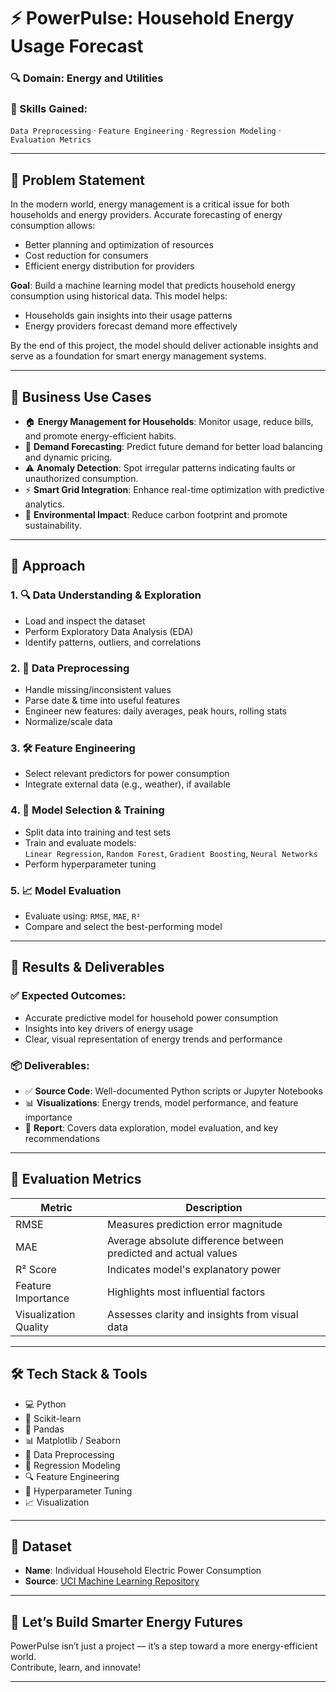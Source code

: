 
# ⚡ PowerPulse: Household Energy Usage Forecast

### 🔍 Domain: Energy and Utilities  
### 🧠 Skills Gained:  
`Data Preprocessing` · `Feature Engineering` · `Regression Modeling` · `Evaluation Metrics`

---

## 📌 Problem Statement

In the modern world, energy management is a critical issue for both households and energy providers. Accurate forecasting of energy consumption allows:

- Better planning and optimization of resources
- Cost reduction for consumers
- Efficient energy distribution for providers

**Goal**: Build a machine learning model that predicts household energy consumption using historical data. This model helps:

- Households gain insights into their usage patterns
- Energy providers forecast demand more effectively

By the end of this project, the model should deliver actionable insights and serve as a foundation for smart energy management systems.

---

## 💼 Business Use Cases

- 🏠 **Energy Management for Households**: Monitor usage, reduce bills, and promote energy-efficient habits.
- 🔌 **Demand Forecasting**: Predict future demand for better load balancing and dynamic pricing.
- ⚠️ **Anomaly Detection**: Spot irregular patterns indicating faults or unauthorized consumption.
- ⚡ **Smart Grid Integration**: Enhance real-time optimization with predictive analytics.
- 🌱 **Environmental Impact**: Reduce carbon footprint and promote sustainability.

---

## 🧭 Approach

### 1. 🔍 Data Understanding & Exploration
- Load and inspect the dataset
- Perform Exploratory Data Analysis (EDA)
- Identify patterns, outliers, and correlations

### 2. 🧹 Data Preprocessing
- Handle missing/inconsistent values
- Parse date & time into useful features
- Engineer new features: daily averages, peak hours, rolling stats
- Normalize/scale data

### 3. 🛠️ Feature Engineering
- Select relevant predictors for power consumption
- Integrate external data (e.g., weather), if available

### 4. 🧪 Model Selection & Training
- Split data into training and test sets
- Train and evaluate models:  
  `Linear Regression`, `Random Forest`, `Gradient Boosting`, `Neural Networks`
- Perform hyperparameter tuning

### 5. 📈 Model Evaluation
- Evaluate using: `RMSE`, `MAE`, `R²`
- Compare and select the best-performing model

---

## 🧾 Results & Deliverables

### ✅ Expected Outcomes:
- Accurate predictive model for household power consumption
- Insights into key drivers of energy usage
- Clear, visual representation of energy trends and performance

### 📦 Deliverables:
- ✅ **Source Code**: Well-documented Python scripts or Jupyter Notebooks
- 📊 **Visualizations**: Energy trends, model performance, and feature importance
- 📝 **Report**: Covers data exploration, model evaluation, and key recommendations

---

## 📏 Evaluation Metrics

| Metric              | Description |
|---------------------|-------------|
| RMSE                | Measures prediction error magnitude |
| MAE                 | Average absolute difference between predicted and actual values |
| R² Score            | Indicates model's explanatory power |
| Feature Importance  | Highlights most influential factors |
| Visualization Quality | Assesses clarity and insights from visual data |

---

## 🛠️ Tech Stack & Tools

- 💻 Python
- 🧪 Scikit-learn
- 🐼 Pandas
- 📊 Matplotlib / Seaborn
- 🧼 Data Preprocessing
- 🚀 Regression Modeling
- 🔍 Feature Engineering
- 🎯 Hyperparameter Tuning
- 📈 Visualization

---

## 📂 Dataset

- **Name**: Individual Household Electric Power Consumption  
- **Source**: [UCI Machine Learning Repository](https://archive.ics.uci.edu/ml/datasets/individual+household+electric+power+consumption)

---

## 🚀 Let’s Build Smarter Energy Futures  
PowerPulse isn’t just a project — it’s a step toward a more energy-efficient world.  
Contribute, learn, and innovate!

---

